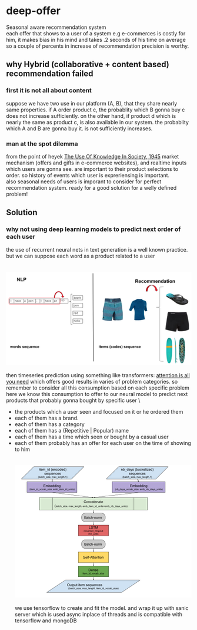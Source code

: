 # deep-offer
Seasonal aware recommendation system \
each offer that shows to a user of a system e.g e-commerces is costly for him, it makes bias in his mind and takes .2 seconds of his time on average so a couple of percents in increase of recommendation precision is worthy.

## why Hybrid (collaborative + content based) recommendation failed
### first it is not all about content
suppose we have two use in our platform (A, B), that they share nearly same properties. if A order product c, the probablity which B gonna buy c does not increase sufficiently. on the other hand, if product d which is nearly the same as product c, is also available in our system. the probablity which A and B are gonna buy it. is not sufficiently increases.

### man at the spot dilemma
from the point of heyek [The Use Of Knowledge In Society, 1945](https://www.cato.org/sites/cato.org/files/articles/hayek-use-knowledge-society.pdf) market mechanism (offers and gifts in e-commerce websites), and realtime inputs which users are gonna see. are important to their product selections to order. so history of events which user is expreriensing is important. \
also seasonal needs of users is imporant to consider for perfect recommendation system. ready for a good solution for a welly defined problem!

## Solution
### why not using deep learning models to predict next order of each user
the use of recurrent neural nets in text generation is a well known practice. but we can suppose each word as a product related to a user \
<br/><br/>
![alt text](https://github.com/PooryaSharifi/deep-offer/blob/main/text_gen.png?raw=true)
<br/><br/>
then timeseries prediction using something like transformers: [attention is all you need](https://arxiv.org/abs/1706.03762) which offers good results in varies of problem categories. so remember to consider all this consumption based on each specific problem \
here we know this consumption to offer to our neural model to predict next products that probably gonna bought by specific user \
  - the products which a user seen and focused on it or he ordered them
  - each of them has a brand.
  - each of them has a category
  - each of them has a (Repetitive | Popular) name
  - each of them has a time which seen or bought by a casual user
  - each of them probably has an offer for each user on the time of showing to him
<br/><br/><br/>
![alt text](https://github.com/PooryaSharifi/deep-offer/blob/main/offer_gen.png?raw=true)
<br/><br/>
we use tensorflow to create and fit the model. and wrap it up with sanic server which is used async inplace of threads and is compatible with tensorflow and mongoDB
